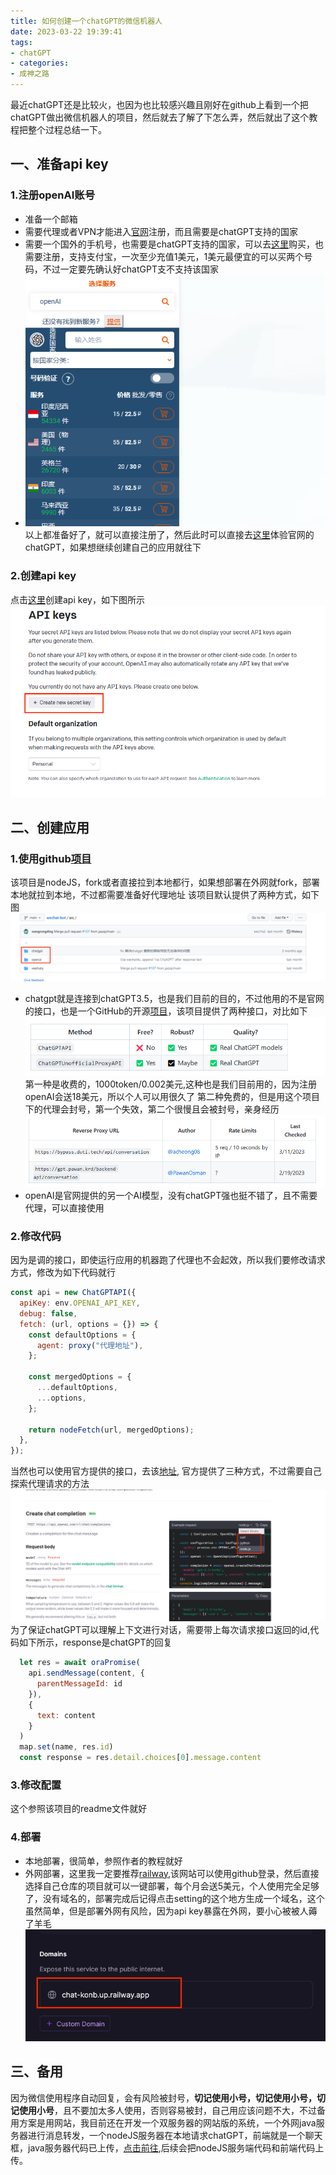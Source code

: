 ```yaml
---
title: 如何创建一个chatGPT的微信机器人
date: 2023-03-22 19:39:41
tags:
- chatGPT
- categories: 
- 成神之路
---
```

最近chatGPT还是比较火，也因为也比较感兴趣且刚好在github上看到一个把chatGPT做出微信机器人的项目，然后就去了解了下怎么弄，然后就出了这个教程把整个过程总结一下。

## 一、准备api key
### 1.注册openAI账号
- 准备一个邮箱
- 需要代理或者VPN才能进入[官网](https://platform.openai.com/)注册，而且需要是chatGPT支持的国家
- 需要一个国外的手机号，也需要是chatGPT支持的国家，可以去[这里](https://sms-activate.org/#)购买，也需要注册，支持支付宝，一次至少充值1美元，1美元最便宜的可以买两个号码，不过一定要先确认好chatGPT支不支持该国家
- ![](2.png)
以上都准备好了，就可以直接注册了，然后此时可以直接去[这里](https://chat.openai.com/)体验官网的chatGPT，如果想继续创建自己的应用就往下
### 2.创建api key
点击[这里](https://platform.openai.com/account/api-keys)创建api key，如下图所示
![](1.png)
## 二、创建应用
### 1.使用github[项目](https://github.com/wangrongding/wechat-bot)
该项目是nodeJS，fork或者直接拉到本地都行，如果想部署在外网就fork，部署本地就拉到本地，不过都需要准备好代理地址
该项目默认提供了两种方式，如下图
![](3.png)
- chatgpt就是连接到chatGPT3.5，也是我们目前的目的，不过他用的不是官网的接口，也是一个GitHub的开源[项目](https://github.com/transitive-bullshit/chatgpt-api#update-december-11-2022)，该项目提供了两种接口，对比如下
![](4.png)
第一种是收费的，1000token/0.002美元,这种也是我们目前用的，因为注册openAI会送18美元，所以个人可以用很久了
第二种免费的，但是用这个项目下的代理会封号，第一个失效，第二个很慢且会被封号，亲身经历
![](5.png)
- openAI是官网提供的另一个AI模型，没有chatGPT强也挺不错了，且不需要代理，可以直接使用
### 2.修改代码
因为是调的接口，即使运行应用的机器跑了代理也不会起效，所以我们要修改请求方式，修改为如下代码就行
```js
const api = new ChatGPTAPI({
  apiKey: env.OPENAI_API_KEY,
  debug: false,
  fetch: (url, options = {}) => {
    const defaultOptions = {
      agent: proxy("代理地址"),
    };

    const mergedOptions = {
      ...defaultOptions,
      ...options,
    };

    return nodeFetch(url, mergedOptions);
  },
});
```
当然也可以使用官方提供的接口，去该[地址](), 官方提供了三种方式，不过需要自己探索代理请求的方法
![](6.png)
为了保证chatGPT可以理解上下文进行对话，需要带上每次请求接口返回的id,代码如下所示，response是chatGPT的回复
```js
  let res = await oraPromise(
    api.sendMessage(content, {
      parentMessageId: id
    }),
    {
      text: content
    }
  )
  map.set(name, res.id)
  const response = res.detail.choices[0].message.content
```
### 3.修改配置
这个参照该项目的readme文件就好
### 4.部署
- 本地部署，很简单，参照作者的教程就好
- 外网部署，这里我一定要推荐[railway](https://railway.app/),该网站可以使用github登录，然后直接选择自己仓库的项目就可以一键部署，每个月会送5美元，个人使用完全足够了，没有域名的，部署完成后记得点击setting的这个地方生成一个域名，这个虽然简单，但是部署外网有风险，因为api key暴露在外网，要小心被被人薅了羊毛
![](7.png)
## 三、备用
因为微信使用程序自动回复，会有风险被封号，**切记使用小号，切记使用小号，切记使用小号**，且不要加太多人使用，否则容易被封，自己用应该问题不大，不过备用方案是用网站，我目前还在开发一个双服务器的网站版的系统，一个外网java服务器进行消息转发，一个nodeJS服务器在本地请求chatGPT，前端就是一个聊天框，java服务器代码已上传，[点击前往](https://github.com/konb-hui/chat),后续会把nodeJS服务端代码和前端代码上传。